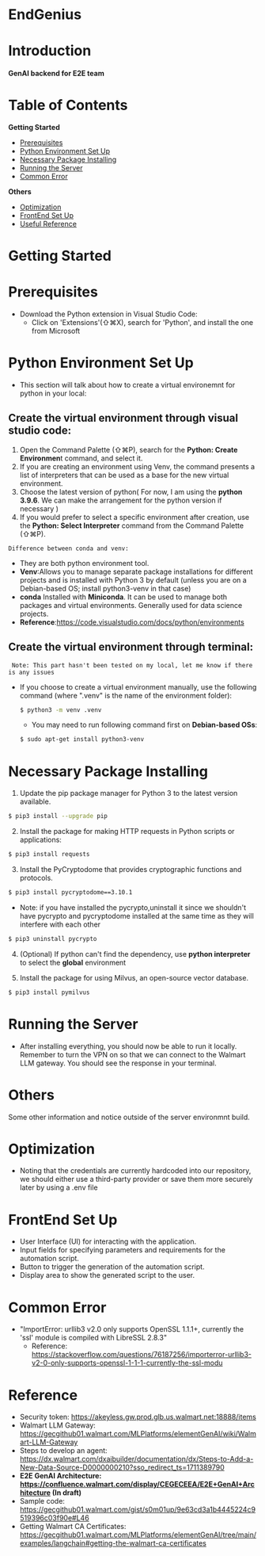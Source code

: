 # EndGenius
<a name = "introduction"></a>

# Introduction #
#### GenAI backend for E2E team

# Table of Contents
**Getting Started**
* [Prerequisites](#prerequisites)
* [Python Environment Set Up](#environment)
* [Necessary Package Installing](#package)
* [Running the Server](#run)
* [Common Error](#error)

**Others**
* [Optimization](#optimization)
* [FrontEnd Set Up](#frontend)
* [Useful Reference](#reference)


# Getting Started #

<a name = "prerequisites"></a>

# Prerequisites #
* Download the Python extension in Visual Studio Code:
  * Click on 'Extensions'(⇧⌘X), search for 'Python', and install the one from Microsoft

<a name = "environment"></a>

# Python Environment Set Up #

* This section will talk about how to create a virtual environemnt for python in your local:

## Create the virtual environment through visual studio code: ##
  1. Open the Command Palette (⇧⌘P), search for the **Python: Create Environmen**t command, and select it.
  2. If you are creating an environment using Venv, the command presents a list of interpreters that can be used as a base for the new virtual environment.
  3. Choose the latest version of python( For now, I am using the **python 3.9.6**. We can make the arrangement for the python version if necessary )
  4. If you would prefer to select a specific environment after creation, use the **Python: Select Interpreter** command from the Command Palette (⇧⌘P).
    
  ```Difference between conda and venv: ```
  * They are both python environment tool.
  * **Venv**:Allows you to manage separate package installations for different projects and is installed with Python 3 by default (unless you are on a Debian-based OS; install python3-venv in that case)
  * **conda**	Installed with **Miniconda**. It can be used to manage both packages and virtual environments. Generally used for data science projects.
  * **Reference**:https://code.visualstudio.com/docs/python/environments

## Create the virtual environment through terminal: ##
``` Note: This part hasn't been tested on my local, let me know if there is any issues```
* If you choose to create a virtual environment manually, use the following command (where ".venv" is the name of the environment folder):
   ```bash 
  $ python3 -m venv .venv
  ``` 
  * You may need to run following command first on **Debian-based OSs**:
  ```bash 
  $ sudo apt-get install python3-venv
  ``` 


<a name = "package"></a>

# Necessary Package Installing #
1. Update the pip package manager for Python 3 to the latest version available.
  ```bash
  $ pip3 install --upgrade pip
  ```
2. Install the package for making HTTP requests in Python scripts or applications:
  ```bash
  $ pip3 install requests
  ```
3. Install the PyCryptodome that provides cryptographic functions and protocols.
  ```bash
  $ pip3 install pycryptodome==3.10.1
  ```
  * Note: if you have installed the pycrypto,uninstall it since we shouldn't have pycrypto and pycryptodome installed at the same time as they will interfere with each other
  ```bash
  $ pip3 uninstall pycrypto
  ```
4. (Optional) If python can't find the dependency, use **python interpreter** to select the **global** environment

5. Install the package for using Milvus, an open-source vector database.
  ```bash
  $ pip3 install pymilvus
  ```
  
<a name = "run"></a>

# Running the Server
* After installing everything, you should now be able to run it locally. Remember to turn the VPN on so that we can connect to the Walmart LLM gateway. You should see the response in your terminal.
 
# Others #
Some other information and notice outside of the server environmnt build.
 
<a name = "optimization"></a>

# Optimization
* Noting that the credentials are currently hardcoded into our repository, we should either use a third-party provider or save them more securely later by using a .env file

<a name = "frontend"></a>

# FrontEnd Set Up #
* User Interface (UI) for interacting with the application.
* Input fields for specifying parameters and requirements for the automation script.
* Button to trigger the generation of the automation script.
* Display area to show the generated script to the user.

<a name = "error"></a>

# Common Error #
* "ImportError: urllib3 v2.0 only supports OpenSSL 1.1.1+, currently the 'ssl' module is compiled with LibreSSL 2.8.3"
  * Reference: https://stackoverflow.com/questions/76187256/importerror-urllib3-v2-0-only-supports-openssl-1-1-1-currently-the-ssl-modu


<a name = "reference"></a>

# Reference #
* Security token: https://akeyless.gw.prod.glb.us.walmart.net:18888/items
* Walmart LLM Gateway: https://gecgithub01.walmart.com/MLPlatforms/elementGenAI/wiki/Walmart-LLM-Gateway
* Steps to develop an agent: https://dx.walmart.com/dxaibuilder/documentation/dx/Steps-to-Add-a-New-Data-Source-D0000000210?sso_redirect_ts=1711389790
* **E2E GenAI Architecture: https://confluence.walmart.com/display/CEGECEEA/E2E+GenAI+Architecture (In draft)**
* Sample code: https://gecgithub01.walmart.com/gist/s0m01up/9e63cd3a1b4445224c9519396c03f90e#L46
* Getting Walmart CA Certificates: https://gecgithub01.walmart.com/MLPlatforms/elementGenAI/tree/main/examples/langchain#getting-the-walmart-ca-certificates

